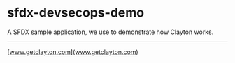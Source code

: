 # sfdx-devsecops-demo
A SFDX sample application, we use to demonstrate how Clayton works.

---

[www.getclayton.com](www.getclayton.com)
